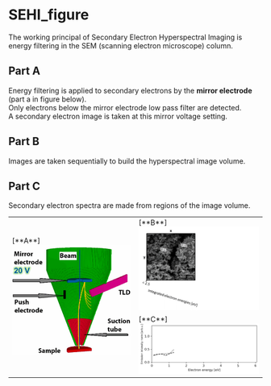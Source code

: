 # SEHI_figure

The working principal of Secondary Electron Hyperspectral Imaging is energy filtering in the SEM (scanning electron microscope) column.  
<table>
   <tr>
      <td rowspan="2"> [**A**]
        <img src="https://github.com/operandos/SEHI_figure/blob/main/EF-SEM.gif" width="300"/>
        </td>
        <td> [**B**]
           <img src="https://github.com/operandos/SEHI_figure/blob/main/EF-SEM_1.gif" width="300"/> 
        </td>
     </td>
   </tr>
   <tr>
      <td> [**C**]
         <img src="https://github.com/operandos/SEHI_figure/blob/main/Spec.gif" width="300"/>
      </td>
   </tr>

## Part A
Energy filtering is applied to secondary electrons by the **mirror electrode** (part a in figure below).  
Only electrons below the mirror electrode low pass filter are detected.  
A secondary electron image is taken at this mirror voltage setting.  

## Part B
Images are taken sequentially to build the hyperspectral image volume.

## Part C
Secondary electron spectra are made from regions of the image volume.
